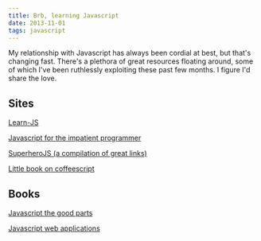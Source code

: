 ```yaml
---
title: Brb, learning Javascript
date: 2013-11-01
tags: javascript
---
```


My relationship with Javascript has always been cordial at best, but that's changing fast. There's a plethora of great resources floating around, some of which I've been ruthlessly exploiting these past few months. I figure I'd share the love.

Sites
----------
[Learn-JS](http://www.learn-js.org/)

[Javascript for the impatient programmer](http://www.2ality.com/2013/06/basic-javascript.html)

[SuperheroJS (a compilation of great links)](http://superherojs.com/)

[Little book on coffeescript](http://arcturo.github.io/library/coffeescript/)

Books
-------
[Javascript the good parts](http://www.amazon.com/exec/obidos/ASIN/0596517742/)

[Javascript web applications](http://www.amazon.com/JavaScript-Web-Applications-Alex-MacCaw/dp/144930351X/ref=sr_1_1?s=books&ie=UTF8&qid=1383328977&sr=1-1&keywords=javascript+web+applications)


